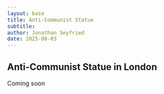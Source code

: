 ```yaml
---
layout: base
title: Anti-Communist Statue
subtitle:
author: Jonathan Seyfried
date: 2025-08-03
---
```


## Anti-Communist Statue in London

Coming soon